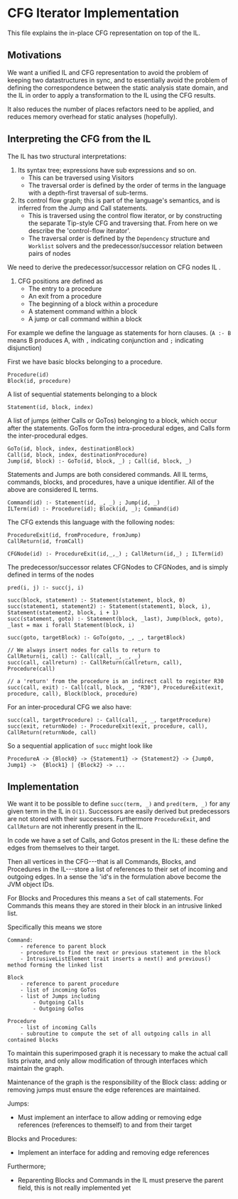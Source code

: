 CFG Iterator Implementation
===========================

This file explains the in-place CFG representation on top of the IL.

Motivations
-----------

We want a unified IL and CFG representation to avoid the problem of keeping two datastructures in sync, 
and to essentially avoid the problem of defining the correspondence between the static analysis state domain, and 
the IL in order to apply a transformation to the IL using the CFG results.  

It also reduces the number of places refactors need to be applied, and reduces memory overhead for static analyses 
(hopefully). 


Interpreting the CFG from the IL
--------------------------------

The IL has two structural interpretations:

1. Its syntax tree; expressions have sub expressions and so on.
    - This can be traversed using Visitors
    - The traversal order is defined by the order of terms in the language with a depth-first traversal of sub-terms.
2. Its control flow graph; this is part of the language's semantics, and is inferred from the Jump and Call statements.
    - This is traversed using the control flow iterator, or by constructing the separate Tip-style CFG and traversing that.
      From here on we describe the 'control-flow iterator'.
    - The traversal order is defined by the `Dependency` structure and `Worklist` solvers and the predecessor/successor
      relation between pairs of nodes

We need to derive the predecessor/successor relation on CFG nodes IL .

1. CFG positions are defined as 
    - The entry to a procedure
    - An exit from a procedure
    - The beginning of a block within a procedure
    - A statement command within a block
    - A jump or call command within a block

For example we define the language as statements for horn clauses. (`A :- B` means B produces A, with `,` indicating 
conjunction and `;` indicating disjunction)

First we have basic blocks belonging to a procedure. 

    Procedure(id)
    Block(id, procedure) 

A list of sequential statements belonging to a block

    Statement(id, block, index)

A list of jumps (either Calls or GoTos) belonging to a block, which occur after the statements. GoTos form the 
intra-procedural edges, and Calls form the inter-procedural edges. 

    GoTo(id, block, index, destinationBlock) 
    Call(id, block, index, destinationProcedure) 
    Jump(id, block) :- GoTo(id, block, _) ; Call(id, block, _)

Statements and Jumps are both considered commands. All IL terms, commands, blocks, and procedures, have a unique
identifier. All of the above are considered IL terms.

    Command(id) :- Statement(id, _, _) ; Jump(id, _)
    ILTerm(id) :- Procedure(id); Block(id, _); Command(id) 

The CFG extends this language with the following nodes:

    ProcedureExit(id, fromProcedure, fromJump)
    CallReturn(id, fromCall)

    CFGNode(id) :- ProcedureExit(id,_,_) ; CallReturn(id,_) ; ILTerm(id)

The predecessor/successor relates CFGNodes to CFGNodes, and is simply defined in terms of the nodes 

    pred(i, j) :- succ(j, i)

    succ(block, statement) :- Statement(statement, block, 0)
    succ(statement1, statement2) :- Statement(statement1, block, i), Statement(statement2, block, i + 1)
    succ(statement, goto) :- Statement(block, _last), Jump(block, goto), _last = max i forall Statement(block, i)

    succ(goto, targetBlock) :- GoTo(goto, _, _, targetBlock) 

    // We always insert nodes for calls to return to
    CallReturn(i, call) :- Call(call, _, _, _)
    succ(call, callreturn) :- CallReturn(callreturn, call), Procedure(call)

    // a 'return' from the procedure is an indirect call to register R30
    succ(call, exit) :- Call(call, block, _, "R30"), ProcedureExit(exit, procedure, call), Block(block, procedure)

For an inter-procedural CFG we also have:

    succ(call, targetProcedure) :- Call(call, _, _, targetProcedure) 
    succ(exit, returnNode) :- ProcedureExit(exit, procedure, call), CallReturn(returnNode, call)

So a sequential application of `succ` might look like

    ProcedureA -> {Block0} -> {Statement1} -> {Statement2} -> {Jump0, Jump1} ->  {Block1} | {Block2} -> ...

Implementation
--------------

We want it to be possible to define `succ(term, _)` and `pred(term, _)` for any given term in the IL in `O(1)`. 
Successors are easily derived but predecessors are not stored with their successors. Furthermore `ProcedureExit`, 
and `CallReturn` are not inherently present in the IL. 

In code we have a set of Calls, and Gotos present in the IL: these define the edges from themselves to their target. 

Then all vertices in the CFG---that is all Commands, Blocks, and Procedures in the IL---store a list of references to 
their set of incoming and outgoing edges. In a sense the 'id's in the formulation above  become the JVM object IDs.

For Blocks and Procedures this means a `Set` of call statements. For Commands this means they are 
stored in their block in an intrusive linked list. 

Specifically this means we store

    Command:
        - reference to parent block
        - procedure to find the next or previous statement in the block
        - IntrusiveListElement trait inserts a next() and previous() method forming the linked list

    Block
        - reference to parent procedure
        - list of incoming GoTos
        - list of Jumps including
            - Outgoing Calls
            - Outgoing GoTos
        
    Procedure
        - list of incoming Calls
        - subroutine to compute the set of all outgoing calls in all contained blocks

To maintain this superimposed graph it is necessary to make the actual call lists private, and only allow 
modification of through interfaces which maintain the graph.  

Maintenance of the graph is the responsibility of the Block class: adding or removing jumps must ensure the edge 
    references are maintained.

Jumps:
- Must implement an interface to allow adding or removing edge references (references to themself) to and from their 
  target 

Blocks and Procedures:
- Implement an interface for adding and removing edge references 

Furthermore;
- Reparenting Blocks and Commands in the IL must preserve the parent field, this is not really implemented yet
